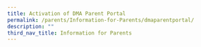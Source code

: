 ```yaml
---
title: Activation of DMA Parent Portal
permalink: /parents/Information-for-Parents/dmaparentportal/
description: ""
third_nav_title: Information for Parents
---
```

